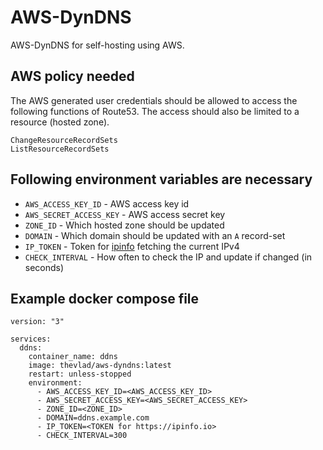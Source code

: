 # AWS-DynDNS

AWS-DynDNS for self-hosting using AWS.

## AWS policy needed

The AWS generated user credentials should be allowed to access the following functions of Route53. The access should also be limited to a resource (hosted zone).

```
ChangeResourceRecordSets
ListResourceRecordSets
```

## Following environment variables are necessary

- `AWS_ACCESS_KEY_ID` - AWS access key id
- `AWS_SECRET_ACCESS_KEY` - AWS access secret key
- `ZONE_ID` - Which hosted zone should be updated
- `DOMAIN` - Which domain should be updated with an `A` record-set
- `IP_TOKEN` - Token for [ipinfo](https://ipinfo.io) fetching the current IPv4
- `CHECK_INTERVAL` - How often to check the IP and update if changed (in seconds)

## Example docker compose file

```
version: "3"

services:
  ddns:
    container_name: ddns
    image: thevlad/aws-dyndns:latest
    restart: unless-stopped
    environment:
      - AWS_ACCESS_KEY_ID=<AWS_ACCESS_KEY_ID>
      - AWS_SECRET_ACCESS_KEY=<AWS_SECRET_ACCESS_KEY>
      - ZONE_ID=<ZONE_ID>
      - DOMAIN=ddns.example.com
      - IP_TOKEN=<TOKEN for https://ipinfo.io>
      - CHECK_INTERVAL=300
```
